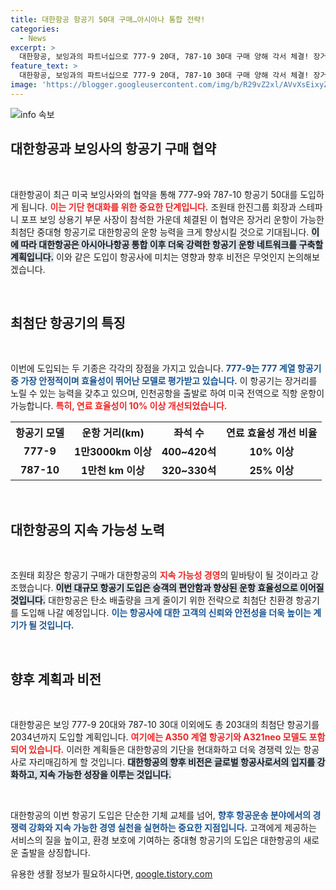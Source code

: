 ```yaml
---
title: 대한항공 항공기 50대 구매…아시아나 통합 전략!
categories:
  - News
excerpt: >
  대한항공, 보잉과의 파트너십으로 777-9 20대, 787-10 30대 구매 양해 각서 체결! 장거리 운항과 환경 친화성을 동시에 잡은 최신 기단으로 항공업계의 미래를 열어간다. 클릭하여 자세한 내용을 만나보세요!
feature_text: >
  대한항공, 보잉과의 파트너십으로 777-9 20대, 787-10 30대 구매 양해 각서 체결! 장거리 운항과 환경 친화성을 동시에 잡은 최신 기단으로 항공업계의 미래를 열어간다. 클릭하여 자세한 내용을 만나보세요!
image: 'https://blogger.googleusercontent.com/img/b/R29vZ2xl/AVvXsEixyZcFfHzMRdzZMjFBmAUKJYCLCGyLL1o632UiGVXcaFdKo_bkvkuCioo0uUKlGfBVcT3P84aROyZIXSBEx3Aw5nCQ3pTgDom1WDC4m8eifvWiAmWEEVb4x6G_l8C0QH225ldMjyaFvpxGEBGNO37VmDTDMHGhJPq73UglMfDca1-0aw/s1600/blogspot.png'
---
```


<p><img src="https://blogger.googleusercontent.com/img/b/R29vZ2xl/AVvXsEixyZcFfHzMRdzZMjFBmAUKJYCLCGyLL1o632UiGVXcaFdKo_bkvkuCioo0uUKlGfBVcT3P84aROyZIXSBEx3Aw5nCQ3pTgDom1WDC4m8eifvWiAmWEEVb4x6G_l8C0QH225ldMjyaFvpxGEBGNO37VmDTDMHGhJPq73UglMfDca1-0aw/s1600/blogspot.png" alt="info 속보" /></p>

<h2 data-ke-size="size26">대한항공과 보잉사의 항공기 구매 협약</h2>

<p data-ke-size="size16">&nbsp;</p>

<p>대한항공이 최근 미국 보잉사와의 협약을 통해 777-9와 787-10 항공기 50대를 도입하게 됩니다. <b><span style="color: #ee2323;">이는 기단 현대화를 위한 중요한 단계입니다.</span></b> 조원태 한진그룹 회장과 스테파니 포프 보잉 상용기 부문 사장이 참석한 가운데 체결된 이 협약은 장거리 운항이 가능한 최첨단 중대형 항공기로 대한항공의 운항 능력을 크게 향상시킬 것으로 기대됩니다. <b><span style="background-color: #21538527;">이에 따라 대한항공은 아시아나항공 통합 이후 더욱 강력한 항공기 운항 네트워크를 구축할 계획입니다.</span></b> 이와 같은 도입이 항공사에 미치는 영향과 향후 비전은 무엇인지 논의해보겠습니다.</p>

<p data-ke-size="size16">&nbsp;</p>

<h2 data-ke-size="size26">최첨단 항공기의 특징</h2>

<p data-ke-size="size16">&nbsp;</p>

<p>이번에 도입되는 두 기종은 각각의 장점을 가지고 있습니다. <b><span style="color: #1a5490;">777-9는 777 계열 항공기 중 가장 안정적이며 효율성이 뛰어난 모델로 평가받고 있습니다.</span></b> 이 항공기는 장거리를 노릴 수 있는 능력을 갖추고 있으며, 인천공항을 출발로 하여 미국 전역으로 직항 운항이 가능합니다. <b><span style="color: #ee2323;">특히, 연료 효율성이 10% 이상 개선되었습니다.</span></b></p>

<table style="width: 100%; border-collapse: collapse;">
<tr>
    <th style="text-align: center;">항공기 모델</th>
    <th style="text-align: center;">운항 거리(km)</th>
    <th style="text-align: center;">좌석 수</th>
    <th style="text-align: center;">연료 효율성 개선 비율</th>
</tr>
<tr>
    <td style="text-align: center; height: 17px;"><b>777-9</b></td>
    <td style="text-align: center; height: 17px;"><b>1만3000km 이상</b></td>
    <td style="text-align: center; height: 17px;"><b>400~420석</b></td>
    <td style="text-align: center; height: 17px;"><b>10% 이상</b></td>
</tr>
<tr>
    <td style="text-align: center; height: 17px;"><b>787-10</b></td>
    <td style="text-align: center; height: 17px;"><b>1만천 km 이상</b></td>
    <td style="text-align: center; height: 17px;"><b>320~330석</b></td>
    <td style="text-align: center; height: 17px;"><b>25% 이상</b></td>
</tr>
</table>

<p data-ke-size="size16">&nbsp;</p>

<h2 data-ke-size="size26">대한항공의 지속 가능성 노력</h2>

<p data-ke-size="size16">&nbsp;</p>

<p>조원태 회장은 항공기 구매가 대한항공의 <b><span style="color: #ee2323;">지속 가능성 경영</span></b>의 밑바탕이 될 것이라고 강조했습니다. <b><span style="background-color: #21538527;">이번 대규모 항공기 도입은 승객의 편안함과 향상된 운항 효율성으로 이어질 것입니다.</span></b> 대한항공은 탄소 배출량을 크게 줄이기 위한 전략으로 최첨단 친환경 항공기를 도입해 나갈 예정입니다. <b><span style="color: #1a5490;">이는 항공사에 대한 고객의 신뢰와 안전성을 더욱 높이는 계기가 될 것입니다.</span></b></p>

<p data-ke-size="size16">&nbsp;</p>

<h2 data-ke-size="size26">향후 계획과 비전</h2>

<p data-ke-size="size16">&nbsp;</p>

<p>대한항공은 보잉 777-9 20대와 787-10 30대 이외에도 총 203대의 최첨단 항공기를 2034년까지 도입할 계획입니다. <b><span style="color: #ee2323;">여기에는 A350 계열 항공기와 A321neo 모델도 포함되어 있습니다.</span></b> 이러한 계획들은 대한항공의 기단을 현대화하고 더욱 경쟁력 있는 항공사로 자리매김하게 할 것입니다. <b><span style="background-color: #21538527;">대한항공의 향후 비전은 글로벌 항공사로서의 입지를 강화하고, 지속 가능한 성장을 이루는 것입니다.</span></b></p>

<p data-ke-size="size16">&nbsp;</p>

<p>대한항공의 이번 항공기 도입은 단순한 기체 교체를 넘어, <b><span style="color: #1a5490;">향후 항공운송 분야에서의 경쟁력 강화와 지속 가능한 경영 실천을 실현하는 중요한 지점입니다.</span></b> 고객에게 제공하는 서비스의 질을 높이고, 환경 보호에 기여하는 중대형 항공기의 도입은 대한항공의 새로운 출발을 상징합니다.</p>
유용한 생활 정보가 필요하시다면, <a href="https://qoogle.tistory.com" rel="dofollow">qoogle.tistory.com</a>


